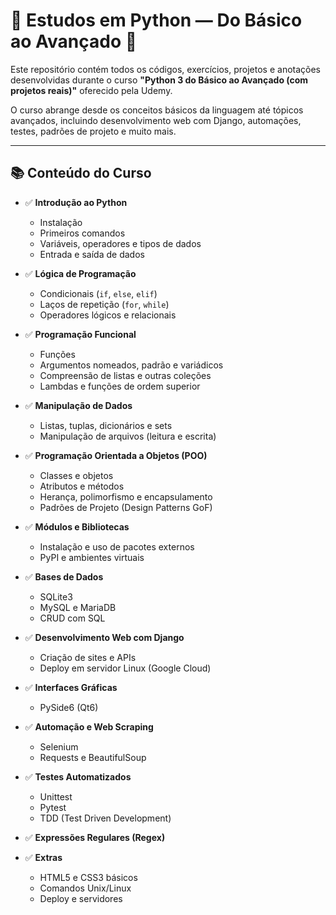 # 🚀 Estudos em Python — Do Básico ao Avançado 🐍

Este repositório contém todos os códigos, exercícios, projetos e anotações desenvolvidas durante o curso **"Python 3 do Básico ao Avançado (com projetos reais)"** oferecido pela Udemy.

O curso abrange desde os conceitos básicos da linguagem até tópicos avançados, incluindo desenvolvimento web com Django, automações, testes, padrões de projeto e muito mais.

---

## 📚 Conteúdo do Curso

- ✅ **Introdução ao Python**

  - Instalação
  - Primeiros comandos
  - Variáveis, operadores e tipos de dados
  - Entrada e saída de dados

- ✅ **Lógica de Programação**

  - Condicionais (`if`, `else`, `elif`)
  - Laços de repetição (`for`, `while`)
  - Operadores lógicos e relacionais

- ✅ **Programação Funcional**

  - Funções
  - Argumentos nomeados, padrão e variádicos
  - Compreensão de listas e outras coleções
  - Lambdas e funções de ordem superior

- ✅ **Manipulação de Dados**

  - Listas, tuplas, dicionários e sets
  - Manipulação de arquivos (leitura e escrita)

- ✅ **Programação Orientada a Objetos (POO)**

  - Classes e objetos
  - Atributos e métodos
  - Herança, polimorfismo e encapsulamento
  - Padrões de Projeto (Design Patterns GoF)

- ✅ **Módulos e Bibliotecas**

  - Instalação e uso de pacotes externos
  - PyPI e ambientes virtuais

- ✅ **Bases de Dados**

  - SQLite3
  - MySQL e MariaDB
  - CRUD com SQL

- ✅ **Desenvolvimento Web com Django**

  - Criação de sites e APIs
  - Deploy em servidor Linux (Google Cloud)

- ✅ **Interfaces Gráficas**

  - PySide6 (Qt6)

- ✅ **Automação e Web Scraping**

  - Selenium
  - Requests e BeautifulSoup

- ✅ **Testes Automatizados**

  - Unittest
  - Pytest
  - TDD (Test Driven Development)

- ✅ **Expressões Regulares (Regex)**

- ✅ **Extras**
  - HTML5 e CSS3 básicos
  - Comandos Unix/Linux
  - Deploy e servidores
